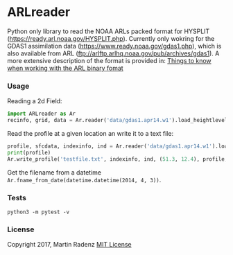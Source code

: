 # ARLreader

Python only library to read the NOAA ARLs packed format for HYSPLIT (<https://ready.arl.noaa.gov/HYSPLIT.php>).
Currently only wokring for the GDAS1 assimilation data (<https://www.ready.noaa.gov/gdas1.php>), which is also available from ARL (<ftp://arlftp.arlhq.noaa.gov/pub/archives/gdas1>).
A more extensive description of the format is provided in: [Things to know when working with the ARL binary fomat](working_with_ARLformat.md)


### Usage

Reading a 2d Field:
```python
import ARLreader as Ar
recinfo, grid, data = Ar.reader('data/gdas1.apr14.w1').load_heightlevel(2, 3, 0, 'RH2M')
```

Read the profile at a given location an write it to a text file:
```python
profile, sfcdata, indexinfo, ind = Ar.reader('data/gdas1.apr14.w1').load_profile(2, 3, (51.3, 12.4))
print(profile)
Ar.write_profile('testfile.txt', indexinfo, ind, (51.3, 12.4), profile, sfcdata)
```

Get the filename from a datetime `Ar.fname_from_date(datetime.datetime(2014, 4, 3))`.

### Tests
`python3 -m pytest -v`

### License
Copyright 2017, Martin Radenz
[MIT License](http://www.opensource.org/licenses/mit-license.php)